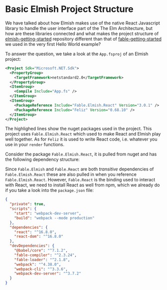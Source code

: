 # Basic Elmish Project Structure

We have talked about how Elmish makes use of the native React Javascript library to handle the user interface part of the The Elm Architecture, but how are these libraries connected and what makes the project structure of [elmish-getting-started](https://github.com/Zaid-Ajaj/elmish-getting-started) repository different than that of [fable-getting-started](https://github.com/Zaid-Ajaj/fable-getting-started) we used in the very first Hello World example?

To answer the question, we take a look at the `App.fsproj` of an Elmish project:
```xml {highlight: [9, 10]}
<Project Sdk="Microsoft.NET.Sdk">
  <PropertyGroup>
    <TargetFramework>netstandard2.0</TargetFramework>
  </PropertyGroup>
  <ItemGroup>
    <Compile Include="App.fs" />
  </ItemGroup>
  <ItemGroup>
    <PackageReference Include="Fable.Elmish.React" Version="3.0.1" />
    <PackageReference Include="Feliz" Version="0.68.10" />
  </ItemGroup>
</Project>
```
The highlighed lines show the nuget packages used in the project. This project uses `Fable.Elmish.React` which used to make React and Elmish play well together. As for `Feliz` it is used to write React code, i.e. whatever you use in your `render` functions.

Consider the package `Fable.Elmish.React`, it is pulled from nuget and has the following dependency structure:

<resolved-image source="/images/elm/elmish-project-structure.png" />

Since `Fable.Elmish` and `Fable.React` are both *transitive* dependencies of `Fable.Elmish.React` these are also pulled in when you reference `Fable.Elmish.React`. However, `Fable.React` is the binding used to interact with React, we need to install React as well from npm, which we already do if you take a look into the `package.json` file:

```json {highlight: [8,9]}
{
  "private": true,
  "scripts": {
    "start": "webpack-dev-server",
    "build": "webpack --mode production"
  },
  "dependencies": {
    "react": "^16.8.0",
    "react-dom": "^16.8.0"
  },
  "devDependencies": {
    "@babel/core": "^7.1.2",
    "fable-compiler": "^2.3.24",
    "fable-loader": "^2.1.8",
    "webpack": "^4.38.0",
    "webpack-cli": "^3.3.6",
    "webpack-dev-server": "^3.7.2"
  }
}
```